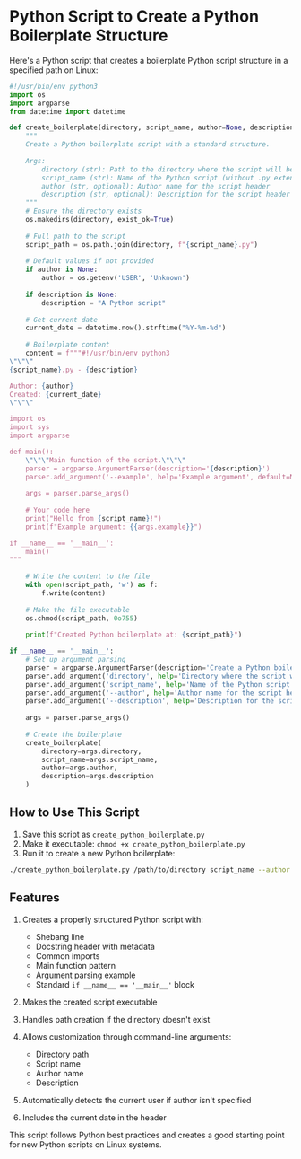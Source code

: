 # Python Script to Create a Python Boilerplate Structure

Here's a Python script that creates a boilerplate Python script structure in a specified path on Linux:

```python
#!/usr/bin/env python3
import os
import argparse
from datetime import datetime

def create_boilerplate(directory, script_name, author=None, description=None):
    """
    Create a Python boilerplate script with a standard structure.
    
    Args:
        directory (str): Path to the directory where the script will be created
        script_name (str): Name of the Python script (without .py extension)
        author (str, optional): Author name for the script header
        description (str, optional): Description for the script header
    """
    # Ensure the directory exists
    os.makedirs(directory, exist_ok=True)
    
    # Full path to the script
    script_path = os.path.join(directory, f"{script_name}.py")
    
    # Default values if not provided
    if author is None:
        author = os.getenv('USER', 'Unknown')
    
    if description is None:
        description = "A Python script"
    
    # Get current date
    current_date = datetime.now().strftime("%Y-%m-%d")
    
    # Boilerplate content
    content = f"""#!/usr/bin/env python3
\"\"\"
{script_name}.py - {description}

Author: {author}
Created: {current_date}
\"\"\"

import os
import sys
import argparse

def main():
    \"\"\"Main function of the script.\"\"\"
    parser = argparse.ArgumentParser(description='{description}')
    parser.add_argument('--example', help='Example argument', default=None)
    
    args = parser.parse_args()
    
    # Your code here
    print("Hello from {script_name}!")
    print(f"Example argument: {{args.example}}")

if __name__ == '__main__':
    main()
"""
    
    # Write the content to the file
    with open(script_path, 'w') as f:
        f.write(content)
    
    # Make the file executable
    os.chmod(script_path, 0o755)
    
    print(f"Created Python boilerplate at: {script_path}")

if __name__ == '__main__':
    # Set up argument parsing
    parser = argparse.ArgumentParser(description='Create a Python boilerplate script.')
    parser.add_argument('directory', help='Directory where the script will be created')
    parser.add_argument('script_name', help='Name of the Python script (without .py extension)')
    parser.add_argument('--author', help='Author name for the script header', default=None)
    parser.add_argument('--description', help='Description for the script', default=None)
    
    args = parser.parse_args()
    
    # Create the boilerplate
    create_boilerplate(
        directory=args.directory,
        script_name=args.script_name,
        author=args.author,
        description=args.description
    )
```

## How to Use This Script

1. Save this script as `create_python_boilerplate.py`
2. Make it executable: `chmod +x create_python_boilerplate.py`
3. Run it to create a new Python boilerplate:

```bash
./create_python_boilerplate.py /path/to/directory script_name --author "Your Name" --description "Script description"
```

## Features

1. Creates a properly structured Python script with:
   - Shebang line
   - Docstring header with metadata
   - Common imports
   - Main function pattern
   - Argument parsing example
   - Standard `if __name__ == '__main__'` block

2. Makes the created script executable

3. Handles path creation if the directory doesn't exist

4. Allows customization through command-line arguments:
   - Directory path
   - Script name
   - Author name
   - Description

5. Automatically detects the current user if author isn't specified

6. Includes the current date in the header

This script follows Python best practices and creates a good starting point for new Python scripts on Linux systems.
